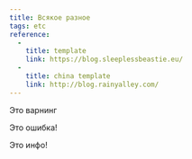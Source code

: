 ```yaml
---
title: Всякое разное
tags: etc
reference:
  -
    title: template
    link: https://blog.sleeplessbeastie.eu/
  -
    title: china template
    link: http://blog.rainyalley.com/
---
```


<div class="warn">
    <p>Это варнинг</p>
</div>

<div class="error">
    <p>Это ошибка!</p>
</div>

<div class="info">
    <p>Это инфо!</p>
</div>
